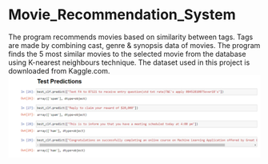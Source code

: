 # Movie_Recommendation_System

The program recommends movies based on similarity between tags. Tags are made by combining cast, genre & synopsis data of movies. The program finds the 5 most similar movies to the selected movie from the database using K-nearest neighbours technique. The dataset used in this project is downloaded from Kaggle.com.
![](https://github.com/abdullahshahzadkhan/Spam-Ham_Classification/blob/main/images/Screenshot%20(63).png)
